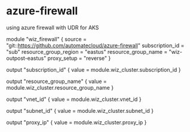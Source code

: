 # azure-firewall
 using azure firewall with UDR for AKS

module "wiz_firewall" {
  source                = "git::https://github.com/automatecloud/azure-firewall"
  subscription_id       = "sub"
  resource_group_region = "eastus"
  resource_group_name   = "wiz-outpost-eastus"
  proxy_setup           = "reverse"
}

output "subscription_id" {
  value = module.wiz_cluster.subscription_id
}

output "resource_group_name" {
  value = module.wiz_cluster.resource_group_name
}

output "vnet_id" {
  value = module.wiz_cluster.vnet_id
}

output "subnet_id" {
  value = module.wiz_cluster.subnet_id
}

output "proxy_ip" {
  value = module.wiz_cluster.proxy_ip
}
